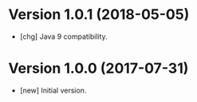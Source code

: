 # Version 1.0.1 (2018-05-05)

* [chg] Java 9 compatibility.

# Version 1.0.0 (2017-07-31)

* [new] Initial version.